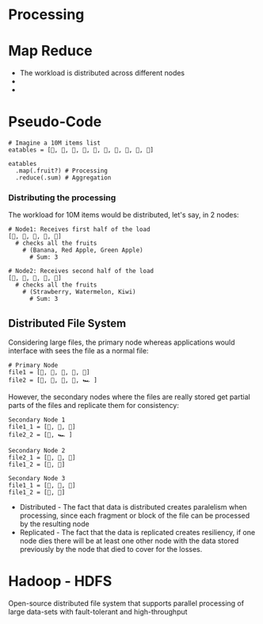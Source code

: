 # Processing

# Map Reduce

* The workload is distributed across different nodes
*
*

# Pseudo-Code

```
# Imagine a 10M items list
eatables = [🍌, 🍎, 🍏, 🍕, 🍜, 🧀, 🍓, 🌯, 🍉, 🥝]

eatables
  .map(.fruit?) # Processing
  .reduce(.sum) # Aggregation
```

### Distributing the processing

The workload for 10M items would be distributed, let's say, in 2 nodes:

```
# Node1: Receives first half of the load
[🍌, 🍎, 🍏, 🍕, 🍜]
  # checks all the fruits
    # (Banana, Red Apple, Green Apple)
      # Sum: 3

# Node2: Receives second half of the load
[🧀, 🍓, 🌯, 🍉, 🥝]
  # checks all the fruits
    # (Strawberry, Watermelon, Kiwi)
      # Sum: 3
```

## Distributed File System

Considering large files, the primary node whereas applications would interface with sees the file as a normal file:

```
# Primary Node
file1 = [🍌, 🍎, 🍏, 🍕, 🍜]
file2 = [🚖, 🚗, 🚙, 🚜, 🏎 ]
```

However, the secondary nodes where the files are really stored get partial parts of the files and replicate them for consistency:

```
Secondary Node 1
file1_1 = [🍌, 🍎, 🍏]
file2_2 = [🚜, 🏎 ]

Secondary Node 2
file2_1 = [🚖, 🚗, 🚙]
file1_2 = [🍕, 🍜]

Secondary Node 3
file1_1 = [🍌, 🍎, 🍏]
file1_2 = [🍕, 🍜]
```

* Distributed - The fact that data is distributed creates paralelism when processing, since each fragment or block of the file can be processed by the resulting node
* Replicated - The fact that the data is replicated creates resiliency, if one node dies there will be at least one other node with the data stored previously by the node that died to cover for the losses.

# Hadoop - HDFS

Open-source distributed file system that supports parallel processing of large data-sets with fault-tolerant and high-throughput
